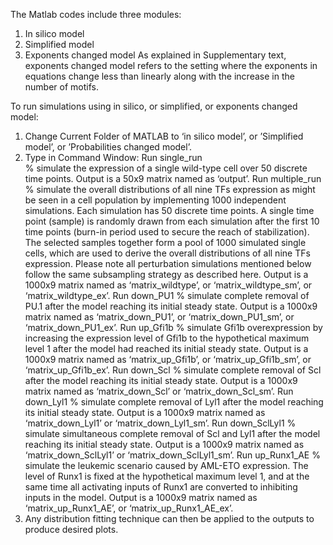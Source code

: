 The Matlab codes include three modules: 
1.	In silico model
2.	Simplified model
3.	Exponents changed model
As explained in Supplementary text, exponents changed model refers to the setting where the exponents in equations change less than linearly along with the increase in the number of motifs. 

To run simulations using in silico, or simplified, or exponents changed model:
1.	Change Current Folder of MATLAB to ‘in silico model’, or ’Simplified model’, or ’Probabilities changed model’.
2.	Type in Command Window:
Run single_run   
% simulate the expression of a single wild-type cell over 50 discrete time points. Output is a 50x9 matrix named as ‘output’.
Run multiple_run
% simulate the overall distributions of all nine TFs expression as might be seen in a cell population by implementing 1000 independent simulations. Each simulation has 50 discrete time points. A single time point (sample) is randomly drawn from each simulation after the first 10 time points (burn-in period used to secure the reach of stabilization). The selected samples together form a pool of 1000 simulated single cells, which are used to derive the overall distributions of all nine TFs expression. Please note all perturbation simulations mentioned below follow the same subsampling strategy as described here. Output is a 1000x9 matrix named as ‘matrix_wildtype’, or ‘matrix_wildtype_sm’, or ‘matrix_wildtype_ex’. 
Run down_PU1
% simulate complete removal of PU.1 after the model reaching its initial steady state. Output is a 1000x9 matrix named as ‘matrix_down_PU1’, or ‘matrix_down_PU1_sm’, or ‘matrix_down_PU1_ex’.
Run up_Gfi1b
% simulate Gfi1b overexpression by increasing the expression level of Gfi1b to the hypothetical maximum level 1 after the model had reached its initial steady state. Output is a 1000x9 matrix named as ‘matrix_up_Gfi1b’, or ‘matrix_up_Gfi1b_sm’, or ‘matrix_up_Gfi1b_ex’.
Run down_Scl
% simulate complete removal of Scl after the model reaching its initial steady state. Output is a 1000x9 matrix named as ‘matrix_down_Scl’ or ‘matrix_down_Scl_sm’. 
Run down_Lyl1
% simulate complete removal of Lyl1 after the model reaching its initial steady state. Output is a 1000x9 matrix named as ‘matrix_down_Lyl1’ or ‘matrix_down_Lyl1_sm’. 
Run down_SclLyl1
% simulate simultaneous complete removal of Scl and Lyl1 after the model reaching its initial steady state. Output is a 1000x9 matrix named as ‘matrix_down_SclLyl1’ or ‘matrix_down_SclLyl1_sm’. 
Run up_Runx1_AE
% simulate the leukemic scenario caused by AML-ETO expression. The level of Runx1 is fixed at the hypothetical maximum level 1, and at the same time all activating inputs of Runx1 are converted to inhibiting inputs in the model. Output is a 1000x9 matrix named as ‘matrix_up_Runx1_AE’, or ‘matrix_up_Runx1_AE_ex’. 
3.	Any distribution fitting technique can then be applied to the outputs to produce desired plots. 

